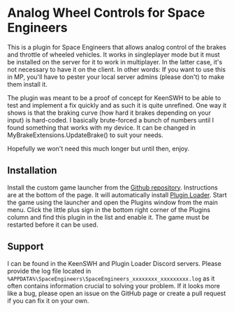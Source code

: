 # Analog Wheel Controls for Space Engineers

This is a plugin for Space Engineers that allows analog control of the brakes and throttle of wheeled vehicles. It works in singleplayer mode but it must be installed on the server for it to work in multiplayer. In the latter case, it's not necessary to have it on the client. In other words: If you want to use this in MP, you'll have to pester your local server admins (please don't) to make them install it.

The plugin was meant to be a proof of concept for KeenSWH to be able to test and implement a fix quickly and as such it is quite unrefined. One way it shows is that the braking curve (how hard it brakes depending on your input) is hard-coded. I basically brute-forced a bunch of numbers until I found something that works with my device. It can be changed in MyBrakeExtensions.UpdateBrake() to suit your needs.

Hopefully we won't need this much longer but until then, enjoy.


## Installation

Install the custom game launcher from the [Github repository](https://github.com/sepluginloader/SpaceEngineersLauncher). Instructions are at the bottom of the page. It will automatically install [Plugin Loader](https://github.com/sepluginloader/PluginLoader). Start the game using the launcher and open the Plugins window from the main menu. Click the little plus sign in the bottom right corner of the Plugins column and find this plugin in the list and enable it. The game must be restarted before it can be used.

## Support

I can be found in the KeenSWH and Plugin Loader Discord servers. Please provide the log file located in `%APPDATA%\SpaceEngineers\SpaceEngineers_xxxxxxxx_xxxxxxxxx.log` as it often contains information crucial to solving your problem. If it looks more like a bug, please open an issue on the GitHub page or create a pull request if you can fix it on your own.

